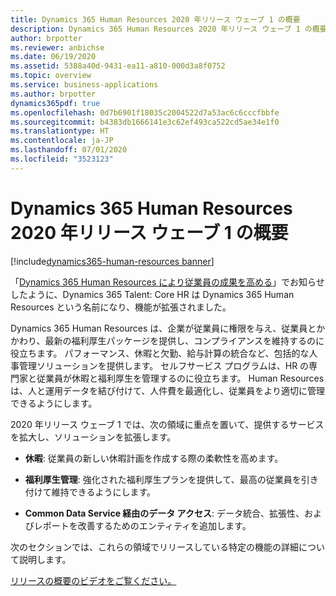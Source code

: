 ```yaml
---
title: Dynamics 365 Human Resources 2020 年リリース ウェーブ 1 の概要
description: Dynamics 365 Human Resources 2020 年リリース ウェーブ 1 の概要
author: brpotter
ms.reviewer: anbichse
ms.date: 06/19/2020
ms.assetid: 5388a40d-9431-ea11-a810-000d3a8f0752
ms.topic: overview
ms.service: business-applications
ms.author: brpotter
dynamics365pdf: true
ms.openlocfilehash: 0d7b6901f18035c2004522d7a53ac6c6cccfbbfe
ms.sourcegitcommit: b4383db1666141e3c62ef493ca522cd5ae34e1f0
ms.translationtype: HT
ms.contentlocale: ja-JP
ms.lasthandoff: 07/01/2020
ms.locfileid: "3523123"
---
```

# <a name="overview-of-dynamics-365-human-resources-2020-release-wave-1"></a>Dynamics 365 Human Resources 2020 年リリース ウェーブ 1 の概要
[!include[dynamics365-human-resources banner](../includes/dynamics365-human-resources.md)]

<!--overview start-->
「[Dynamics 365 Human Resources により従業員の成果を高める](https://go.microsoft.com/fwlink/?linkid=2112538)」でお知らせしたように、Dynamics 365 Talent: Core HR は Dynamics 365 Human Resources という名前になり、機能が拡張されました。

Dynamics 365 Human Resources は、企業が従業員に権限を与え、従業員とかかわり、最新の福利厚生パッケージを提供し、コンプライアンスを維持するのに役立ちます。 パフォーマンス、休暇と欠勤、給与計算の統合など、包括的な人事管理ソリューションを提供します。 セルフサービス プログラムは、HR の専門家と従業員が休暇と福利厚生を管理するのに役立ちます。 Human Resources は、人と運用データを結び付けて、人件費を最適化し、従業員をより適切に管理できるようにします。
 
2020 年リリース ウェーブ 1 では、次の領域に重点を置いて、提供するサービスを拡大し、ソリューションを拡張します。
 
- **休暇**: 従業員の新しい休暇計画を作成する際の柔軟性を高めます。
 
- **福利厚生管理**: 強化された福利厚生プランを提供して、最高の従業員を引き付けて維持できるようにします。
 
- **Common Data Service 経由のデータ アクセス**: データ統合、拡張性、およびレポートを改善するためのエンティティを追加します。
 
次のセクションでは、これらの領域でリリースしている特定の機能の詳細について説明します。

[リリースの概要のビデオをご覧ください。](https://aka.ms/Overview/2020RW1/HR)
<!--overview end-->